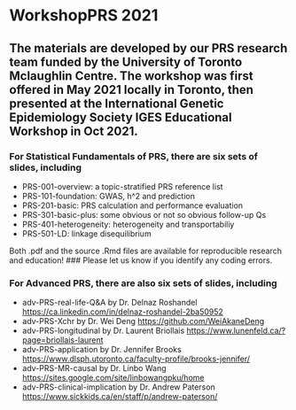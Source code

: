 # WorkshopPRS 2021

## The materials are developed by our PRS research team funded by the University of Toronto Mclaughlin Centre. The workshop was first offered in May 2021 locally in Toronto, then presented at the International Genetic Epidemiology Society IGES Educational Workshop in Oct 2021.

### For Statistical Fundamentals of PRS, there are six sets of slides, including  
- PRS-001-overview: a topic-stratified PRS reference list  
- PRS-101-foundation: GWAS, h^2 and prediction  
- PRS-201-basic: PRS calculation and performance evaluation   
- PRS-301-basic-plus: some obvious or not so obvious follow-up Qs  
- PRS-401-heterogeneity: heterogeneity and transportabiliy  
- PRS-501-LD: linkage disequilibrium  

Both .pdf and the source .Rmd files are available for reproducible research and education! ### Please let us know if you identify any coding errors.   

### For Advanced PRS, there are also six sets of slides, including  
- adv-PRS-real-life-Q&A by Dr. Delnaz Roshandel https://ca.linkedin.com/in/delnaz-roshandel-2ba50952
- adv-PRS-Xchr by Dr. Wei Deng https://github.com/WeiAkaneDeng
- adv-PRS-longitudinal by Dr. Laurent Briollais https://www.lunenfeld.ca/?page=briollais-laurent
- adv-PRS-application by Dr. Jennifer Brooks https://www.dlsph.utoronto.ca/faculty-profile/brooks-jennifer/
- adv-PRS-MR-causal by Dr. Linbo Wang https://sites.google.com/site/linbowangpku/home
- adv-PRS-clinical-implication by Dr. Andrew Paterson https://www.sickkids.ca/en/staff/p/andrew-paterson/



